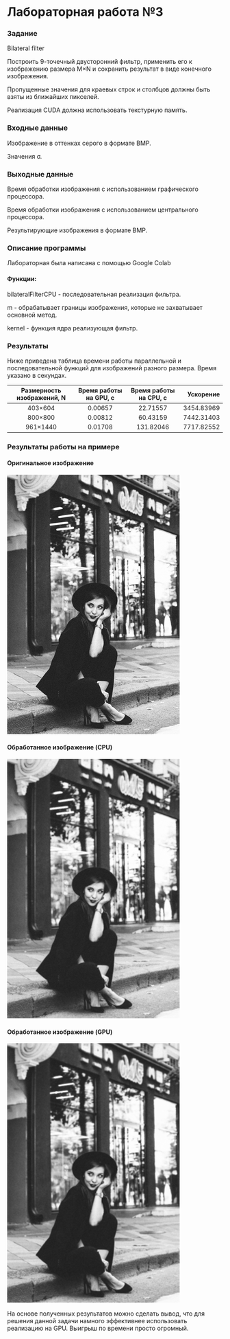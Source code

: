 # Лабораторная работа №3
### Задание
Bilateral filter

Построить 9-точечный двусторонний фильтр, применить его к изображению размера M×N и сохранить результат в виде конечного изображения.

Пропущенные значения для краевых строк и столбцов должны быть взяты из ближайших пикселей.

Реализация CUDA должна использовать текстурную память.
### Входные данные
Изображение в оттенках серого в формате BMP.

Значения σ.
### Выходные данные
Время обработки изображения с использованием графического процессора.

Время обработки изображения с использованием центрального процессора.

Результирующие изображения в формате BMP.


### Описание программы

Лабораторная была написана с помощью Google Colab

#### Функции:
bilateralFilterCPU - последовательная реализация фильтра.

m - обрабатывает границы изображения, которые не захватывает основной метод.

kernel - функция ядра реализующая фильтр.

### Результаты
Ниже приведена таблица времени работы параллельной и последовательной функций для изображений разного размера. Время указано в секундах.

Размерность изображений, N | Время работы на GPU, с | Время работы на CPU, с | Ускорение
:----:|:-------:|:-----------:|------:
403×604| 0.00657 | 22.71557 | 3454.83969
800×800 | 0.00812 | 60.43159 | 7442.31403
961×1440 | 0.01708 | 131.82046 | 7717.82552

### Результаты работы на примере

#### Оригинальное изображение

![](woman.bmp)
#### Обработанное изображение (CPU)

![](res1_woman.bmp)
#### Обработанное изображение (GPU)

![](res2_woman.bmp)

На основе полученных результатов можно сделать вывод, что для решения данной задачи намного эффективнее использовать реализацию на GPU. Выигрыш по времени просто огромный.
